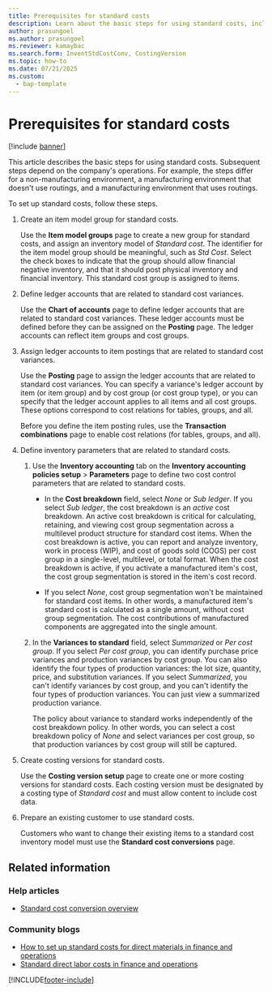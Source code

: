 ```yaml
---
title: Prerequisites for standard costs
description: Learn about the basic steps for using standard costs, including a step-by-step process for setting up standard costs and additional resources. 
author: prasungoel
ms.author: prasungoel
ms.reviewer: kamaybac
ms.search.form: InventStdCostConv, CostingVersion
ms.topic: how-to
ms.date: 07/21/2025
ms.custom:
  - bap-template
---
```


# Prerequisites for standard costs

[!include [banner](../includes/banner.md)]

This article describes the basic steps for using standard costs. Subsequent steps depend on the company's operations. For example, the steps differ for a non-manufacturing environment, a manufacturing environment that doesn't use routings, and a manufacturing environment that uses routings.

To set up standard costs, follow these steps.

1. Create an item model group for standard costs.

    Use the **Item model groups** page to create a new group for standard costs, and assign an inventory model of *Standard cost*. The identifier for the item model group should be meaningful, such as *Std Cost*. Select the check boxes to indicate that the group should allow financial negative inventory, and that it should post physical inventory and financial inventory. This standard cost group is assigned to items.

2. Define ledger accounts that are related to standard cost variances.

    Use the **Chart of accounts** page to define ledger accounts that are related to standard cost variances. These ledger accounts must be defined before they can be assigned on the **Posting** page. The ledger accounts can reflect item groups and cost groups.

3. Assign ledger accounts to item postings that are related to standard cost variances.

    Use the **Posting** page to assign the ledger accounts that are related to standard cost variances. You can specify a variance's ledger account by item (or item group) and by cost group (or cost group type), or you can specify that the ledger account applies to all items and all cost groups. These options correspond to cost relations for tables, groups, and all.

    Before you define the item posting rules, use the **Transaction combinations** page to enable cost relations (for tables, groups, and all).

4. Define inventory parameters that are related to standard costs.

    1. Use the **Inventory accounting** tab on the **Inventory accounting policies setup** \> **Parameters** page to define two cost control parameters that are related to standard costs.

        - In the **Cost breakdown** field, select *None* or *Sub ledger*. If you select *Sub ledger*, the cost breakdown is an *active* cost breakdown. An active cost breakdown is critical for calculating, retaining, and viewing cost group segmentation across a multilevel product structure for standard cost items. When the cost breakdown is active, you can report and analyze inventory, work in process (WIP), and cost of goods sold (COGS) per cost group in a single-level, multilevel, or total format. When the cost breakdown is active, if you activate a manufactured item's cost, the cost group segmentation is stored in the item's cost record.

        - If you select *None*, cost group segmentation won't be maintained for standard cost items. In other words, a manufactured item's standard cost is calculated as a single amount, without cost group segmentation. The cost contributions of manufactured components are aggregated into the single amount.

    1. In the **Variances to standard** field, select *Summarized* or *Per cost group*. If you select *Per cost group*, you can identify purchase price variances and production variances by cost group. You can also identify the four types of production variances: the lot size, quantity, price, and substitution variances. If you select *Summarized*, you can't identify variances by cost group, and you can't identify the four types of production variances. You can just view a summarized production variance.

        The policy about variance to standard works independently of the cost breakdown policy. In other words, you can select a cost breakdown policy of *None* and select variances per cost group, so that production variances by cost group will still be captured.

5. Create costing versions for standard costs.

    Use the **Costing version setup** page to create one or more costing versions for standard costs. Each costing version must be designated by a costing type of *Standard cost* and must allow content to include cost data.

6. Prepare an existing customer to use standard costs.

    Customers who want to change their existing items to a standard cost inventory model must use the **Standard cost conversions** page.

## Related information

### Help articles

- [Standard cost conversion overview](standard-cost-conversion-overview.md)

### Community blogs

- [How to set up standard costs for direct materials in finance and operations](https://financefunction.tech/2018/06/07/how-to-set-up-standard-costs-for-direct-materials-in-dynamics-365-for-finance-and-operations)
- [Standard direct labor costs in finance and operations](https://financefunction.tech/2018/07/16/standard-direct-labor-cost-in-dynamics-365-for-finance-and-operations)

[!INCLUDE[footer-include](../../includes/footer-banner.md)]
